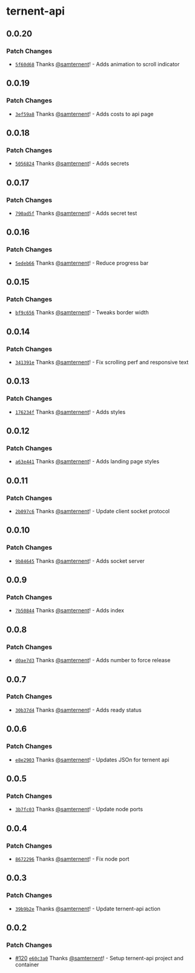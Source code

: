 # ternent-api

## 0.0.20

### Patch Changes

- [`5f60d68`](https://github.com/samternent/home/commit/5f60d683b61d4d4e115d7247cad29b2afa9e1fb7) Thanks [@samternent](https://github.com/samternent)! - Adds animation to scroll indicator

## 0.0.19

### Patch Changes

- [`3ef59a8`](https://github.com/samternent/home/commit/3ef59a82a7455c138dde00e5010adcc251f7da8e) Thanks [@samternent](https://github.com/samternent)! - Adds costs to api page

## 0.0.18

### Patch Changes

- [`5056824`](https://github.com/samternent/home/commit/5056824ecb6bc63844a69f379a1d3d96fc811cb6) Thanks [@samternent](https://github.com/samternent)! - Adds secrets

## 0.0.17

### Patch Changes

- [`790ad5f`](https://github.com/samternent/home/commit/790ad5f2f8011b6a6864642373a9b6aa85daddc4) Thanks [@samternent](https://github.com/samternent)! - Adds secret test

## 0.0.16

### Patch Changes

- [`5edeb66`](https://github.com/samternent/home/commit/5edeb666fef59cb2afa652af78d19bb6f654a2d7) Thanks [@samternent](https://github.com/samternent)! - Reduce progress bar

## 0.0.15

### Patch Changes

- [`bf9c656`](https://github.com/samternent/home/commit/bf9c656f2a04d7a3e1cf0d6f3ee04b1272cb5d9e) Thanks [@samternent](https://github.com/samternent)! - Tweaks border width

## 0.0.14

### Patch Changes

- [`341391e`](https://github.com/samternent/home/commit/341391e4bba8281b0a86746c2d7d35a5a48dc9a1) Thanks [@samternent](https://github.com/samternent)! - Fix scrolling perf and responsive text

## 0.0.13

### Patch Changes

- [`176234f`](https://github.com/samternent/home/commit/176234f823933d2cf225b68e9e490a0d276a4dfc) Thanks [@samternent](https://github.com/samternent)! - Adds styles

## 0.0.12

### Patch Changes

- [`a63e441`](https://github.com/samternent/home/commit/a63e441d27a1dcc90231e670cacd1076344bffae) Thanks [@samternent](https://github.com/samternent)! - Adds landing page styles

## 0.0.11

### Patch Changes

- [`2b097c6`](https://github.com/samternent/home/commit/2b097c63b726a957bacd007ac85baf6b7239705d) Thanks [@samternent](https://github.com/samternent)! - Update client socket protocol

## 0.0.10

### Patch Changes

- [`9b84645`](https://github.com/samternent/home/commit/9b846456d8e445708b3108c3a816703f93c5b840) Thanks [@samternent](https://github.com/samternent)! - Adds socket server

## 0.0.9

### Patch Changes

- [`7b50844`](https://github.com/samternent/home/commit/7b5084416338b87a7c7608f4b6212bd37c77ec32) Thanks [@samternent](https://github.com/samternent)! - Adds index

## 0.0.8

### Patch Changes

- [`d0ae7d3`](https://github.com/samternent/home/commit/d0ae7d321c479d88964f4c0807335cb11b9fe9ab) Thanks [@samternent](https://github.com/samternent)! - Adds number to force release

## 0.0.7

### Patch Changes

- [`30b37d4`](https://github.com/samternent/home/commit/30b37d4de18d131f5d11a293e2ec6dd549459f9b) Thanks [@samternent](https://github.com/samternent)! - Adds ready status

## 0.0.6

### Patch Changes

- [`e8e2903`](https://github.com/samternent/home/commit/e8e290304406a3b3c43e57a714335af6cf88fbd5) Thanks [@samternent](https://github.com/samternent)! - Updates JSOn for ternent api

## 0.0.5

### Patch Changes

- [`3b7fc03`](https://github.com/samternent/home/commit/3b7fc0342138c6e02f1fa4eb49405c9148ec6f60) Thanks [@samternent](https://github.com/samternent)! - Update node ports

## 0.0.4

### Patch Changes

- [`8672296`](https://github.com/samternent/home/commit/86722965b03288e349a0577ec37ef9433a79fc4e) Thanks [@samternent](https://github.com/samternent)! - Fix node port

## 0.0.3

### Patch Changes

- [`39b9b2e`](https://github.com/samternent/home/commit/39b9b2e16bb26dc64cee8fe83a30072d84379c89) Thanks [@samternent](https://github.com/samternent)! - Update ternent-api action

## 0.0.2

### Patch Changes

- [#120](https://github.com/samternent/home/pull/120) [`e60c3a0`](https://github.com/samternent/home/commit/e60c3a02ffac5795f8a7257a979bfcf0193d2eee) Thanks [@samternent](https://github.com/samternent)! - Setup ternent-api project and container
